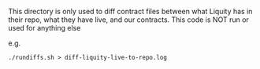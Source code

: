 This directory is only used to diff contract files between what Liquity has in their repo, what they have live, and our contracts. This code is NOT run or used for anything else

e.g.

```
./rundiffs.sh > diff-liquity-live-to-repo.log
```
